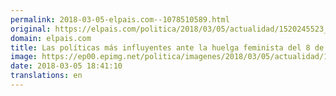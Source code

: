 ```yaml
---
permalink: 2018-03-05-elpais.com--1078510589.html
original: https://elpais.com/politica/2018/03/05/actualidad/1520245523_685055.html#?ref=rss&format=simple&link=link
domain: elpais.com
title: Las políticas más influyentes ante la huelga feminista del 8 de marzo
image: https://ep00.epimg.net/politica/imagenes/2018/03/05/actualidad/1520245523_685055_1520245720_rrss_normal.jpg
date: 2018-03-05 18:41:10
translations: en
---
```


